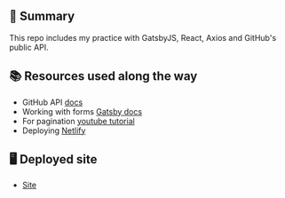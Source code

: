 ## 🚀 Summary
This repo includes my practice with GatsbyJS, React, Axios and GitHub's public API.

## 📚 Resources used along the way

- GitHub API [docs](https://developer.github.com/v3/search/)
- Working with forms [Gatsby docs](https://www.gatsbyjs.org/docs/adding-forms/)
- For pagination [youtube tutorial](https://www.youtube.com/watch?v=AJiS1Bulzp4)
- Deploying [Netlify](https://www.gatsbyjs.org/docs/deploying-to-netlify/#git-repository-setup)

## 🖥️ Deployed site

- [Site](https://nifty-jones-863d0b.netlify.com)

